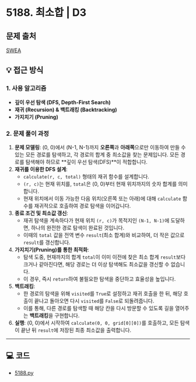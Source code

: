 # 5188. 최소합 | D3

## 문제 출처
[SWEA](https://swexpertacademy.com/main/learn/course/lectureProblemViewer.do)

## 💡 접근 방식

### 1. 사용 알고리즘
* **깊이 우선 탐색 (DFS, Depth-First Search)**
* **재귀 (Recursion) & 백트래킹 (Backtracking)**
* **가지치기 (Pruning)**

### 2. 문제 풀이 과정
1.  **문제 모델링**: (0, 0)에서 (N-1, N-1)까지 **오른쪽**과 **아래쪽**으로만 이동하여 만들 수 있는 모든 경로를 탐색하고, 각 경로의 합계 중 최소값을 찾는 문제입니다. 모든 경로를 탐색해야 하므로 **깊이 우선 탐색(DFS)**이 적합합니다.
2.  **재귀를 이용한 DFS 설계**:
    * `calculate(r, c, total)` 형태의 재귀 함수를 설계합니다.
    * `(r, c)`는 현재 위치를, `total`은 (0, 0)부터 현재 위치까지의 숫자 합계를 의미합니다.
    * 현재 위치에서 이동 가능한 다음 위치(오른쪽 또는 아래)에 대해 `calculate` 함수를 재귀적으로 호출하여 경로 탐색을 이어갑니다.
3.  **종료 조건 및 최소값 갱신**:
    * 재귀 탐색을 계속하다가 현재 위치 `(r, c)`가 목적지인 `(N-1, N-1)`에 도달하면, 하나의 완전한 경로 탐색이 완료된 것입니다.
    * 이때의 `total` 값을 전역 변수 `result`(최소 합계)와 비교하여, 더 작은 값으로 `result`를 갱신합니다.
4.  **가지치기(Pruning)를 통한 최적화**:
    * 탐색 도중, 현재까지의 합계 `total`이 이미 이전에 찾은 최소 합계 `result`보다 크거나 같아진다면, 해당 경로는 더 이상 탐색해도 최소값을 갱신할 수 없습니다.
    * 이 경우, 즉시 `return`하여 불필요한 탐색을 중단하고 효율성을 높입니다.
5.  **백트래킹**:
    * 한 경로의 탐색을 위해 `visited`를 `True`로 설정하고 재귀 호출을 한 뒤, 해당 호출이 끝나고 돌아오면 다시 `visited`를 `False`로 되돌려줍니다.
    * 이를 통해, 다른 경로를 탐색할 때 해당 칸을 다시 방문할 수 있도록 길을 열어주는 **백트래킹**을 구현합니다.
6.  **실행**: (0, 0)에서 시작하여 `calculate(0, 0, grid[0][0])`를 호출하고, 모든 탐색이 끝난 뒤 `result`에 저장된 최종 최소값을 출력합니다.


---

## 💻 코드
* [5188.py](5188.py)